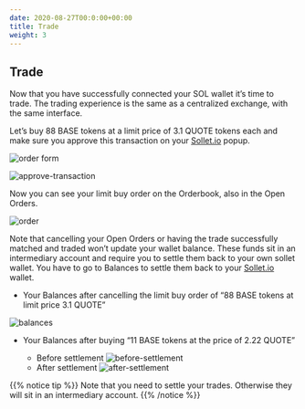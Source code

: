 ```yaml
---
date: 2020-08-27T00:0:00+00:00
title: Trade
weight: 3
---
```


## Trade

Now that you have successfully connected your SOL wallet it’s time to trade. The trading experience is the same as a centralized exchange, with the same interface.

Let’s buy 88 BASE tokens at a limit price of 3.1 QUOTE tokens each and make sure you approve this transaction on your [Sollet.io](https://sollet.io) popup.

![order form](/images/articles/serum-dex/trade/order-form.png?classes=shadow&width=30pc)

![approve-transaction](/images/articles/serum-dex/trade/approve-transaction.png?classes=shadow&width=40pc)

Now you can see your limit buy order on the Orderbook, also in the Open Orders.

![order](/images/articles/serum-dex/trade/order.png?classes=shadow&width=60pc)

Note that cancelling your Open Orders or having the trade successfully matched and traded won’t update your wallet balance. These funds sit in an intermediary account and require you to settle them back to your own sollet wallet. You have to go to Balances to settle them back to your [Sollet.io](https://sollet.io) wallet.

- Your Balances after cancelling the limit buy order of “88 BASE tokens at limit price 3.1 QUOTE”

![balances](/images/articles/serum-dex/trade/balances.png?classes=shadow&width=60pc)

- Your Balances after buying “11 BASE tokens at the price of 2.22 QUOTE”

  - Before settlement ![before-settlement](/images/articles/serum-dex/trade/before-settlement.png?classes=shadow&width=60pc)
  - After settlement ![after-settlement](/images/articles/serum-dex/trade/after-settlement.png?classes=shadow&width=60pc)

{{% notice tip %}}
Note that you need to settle your trades. Otherwise they will sit in an intermediary account.
{{% /notice %}}
